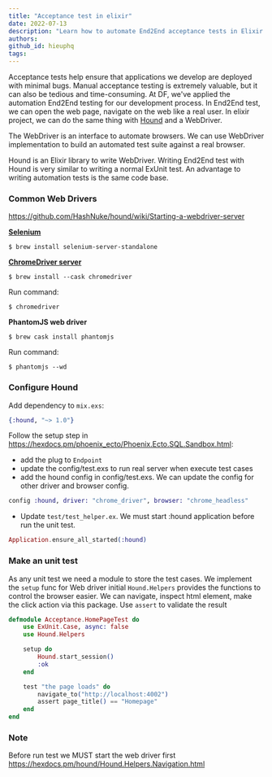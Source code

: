 ```yaml
---
title: "Acceptance test in elixir"
date: 2022-07-13
description: "Learn how to automate End2End acceptance tests in Elixir using Hound and WebDriver to run browser tests efficiently and reduce manual testing time."
authors: 
github_id: hieuphq
tags: 
---
```


Acceptance tests help ensure that applications we develop are deployed with minimal bugs. Manual acceptance testing is extremely valuable, but it can also be tedious and time-consuming. At DF, we've applied the automation End2End testing for our development process. In End2End test, we can open the web page, navigate on the web like a real user. In elixir project, we can do the same thing with [Hound](https://github.com/HashNuke/hound) and a WebDriver.

The WebDriver is an interface to automate browsers. We can use WebDriver implementation to build an automated test suite against a real browser.

Hound is an Elixir library to write WebDriver. Writing End2End test with Hound is very similar to writing a normal ExUnit test. An advantage to writing automation tests is the same code base.

### Common Web Drivers

https://github.com/HashNuke/hound/wiki/Starting-a-webdriver-server

[**Selenium**](https://selenium-release.storage.googleapis.com/index.html)

```shell
$ brew install selenium-server-standalone
```

[**ChromeDriver server**](https://chromedriver.chromium.org)

```shell
$ brew install --cask chromedriver
```

Run command:

```shell
$ chromedriver
```

**PhantomJS web driver**

```shell
$ brew cask install phantomjs
```

Run command:

```shell
$ phantomjs --wd
```

### Configure Hound

Add dependency to `mix.exs`:

```elixir
{:hound, "~> 1.0"}
```

Follow the setup step in https://hexdocs.pm/phoenix_ecto/Phoenix.Ecto.SQL.Sandbox.html:

- add the plug to `Endpoint`
- update the config/test.exs to run real server when execute test cases
- add the hound config in config/test.exs. We can update the config for other driver and browser config.

```elixir
config :hound, driver: "chrome_driver", browser: "chrome_headless"
```

- Update `test/test_helper.ex`. We must start :hound application before run the unit test.

```elixir
Application.ensure_all_started(:hound)
```

### Make an unit test

As any unit test we need a module to store the test cases. We implement the `setup` func for Web driver initial `Hound.Helpers` provides the functions to control the browser easier. We can navigate, inspect html element, make the click action via this package. Use `assert` to validate the result

```elixir
defmodule Acceptance.HomePageTest do
    use ExUnit.Case, async: false
    use Hound.Helpers

    setup do
        Hound.start_session()
        :ok
    end

    test "the page loads" do
        navigate_to("http://localhost:4002")
        assert page_title() == "Homepage"
    end
end
```

### Note

Before run test we MUST start the web driver first https://hexdocs.pm/hound/Hound.Helpers.Navigation.html
